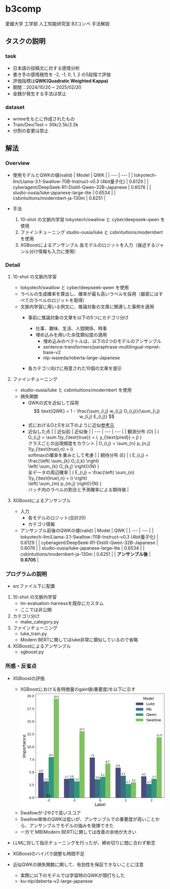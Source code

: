 # b3comp

愛媛大学 工学部 人工知能研究室 B3コンペ 手法解説

## タスクの説明

### task
* 日本語の投稿文に対する感情分析
* 書き手の感情極性を -2, -1, 0, 1, 2 の5段階で評価
* 評価指標は**QWK(Quadratic Weighted Kappa)** 
* 期間：2024/10/20 ~ 2025/02/20
* 金銭が発生する手法は禁止

### dataset
* wrimeをもとに作成されたもの
* Train/Dev/Test = 30k/2.5k/2.5k
* 分割の変更は禁止

## 解法

### Overview
* 使用モデルとQWKの値(valid)
    | Model | QWK |
    | --- | --- |
    | tokyotech-llm/Llama-3.1-Swallow-70B-Instruct-v0.3 (4bit量子化) | 0.6129 |
    | cyberagent/DeepSeek-R1-Distill-Qwen-32B-Japanese | 0.6076 |
    | studio-ousia/luke-japanese-large-lite | 0.6534 |
    | csbintuitions/modernbert-ja-130m | 0.6251 |

* 手法
    1. 10-shot の文脈内学習
        tokyotech/swallow と cyber/deepseek-qwen を使用
    2. ファインチューニング
        studio-ousia/luke と csbintuitions/modernbert を使用
    3. XGBoostによるアンサンブル
        各モデルのロジットを入力（後述するジャンル分け情報も入力に使用）

### Detail
1. 10-shot の文脈内学習
    * tokyotech/swallow と cyber/deepseek-qwen を使用
    * ラベルの生成確率を算出し、確率が最も高いラベルを採用（厳密にはすべてのラベルのロジットを取得）
    * 文脈内学習に用いる例文に、推論対象の文章に関連した事例を適用
        - 事前に推論対象の文章を以下の5つにカテゴリ分け
            - 仕事、趣味、生活、人間関係、時事
            - 埋め込みを用いた余弦類似度の適用
                - 埋め込みのベクトルは、以下の2つのモデルのアンサンブル
                - sentence-transformers/paraphrase-multilingual-mpnet-base-v2
                - nlp-waseda/roberta-large-Japanese
           
        - 各カテゴリ向けに用意された10個の文章を提示

2. ファインチューニング
    * studio-ousia/luke と csbintuitions/modernbert を使用
    * 損失関数
        - QWKの式を近似して採用
        $$
        \text{QWK} = 1 - \frac{\sum_{i,j} w_{i,j} O_{i,j}}{\sum_{i,j} w_{i,j} E_{i,j}}
        $$
        - 式におけるOとEを以下のように近似[参考元](https://medium.com/@wenmin_wu/directly-optimize-quadratic-weighted-kappa-with-tf2-0-482cf0318d74)
        - 近似した点
            |  | 近似前 | 近似後 |
            | --- | --- | --- |
            | 観測分布 \(O) | \( O_{i,j} = \sum 1(y_{\text{true}} = i, y_{\text{pred}} = j) \) <br> クラスごとの出現頻度をカウント | O_{i,j} = \sum_{n} p_{n,j} 1(y_{\text{true},n} = i) <br> softmaxの確率を重みとして考慮 |
            | 期待分布 \(E) | \( E_{i,j} = \frac{\left( \sum_{k} O_{i,k} \right) <br> \left( \sum_{k} O_{k,j} \right)}{N} \) <br> 全データの周辺確率 | \( E_{i,j} = \frac{\left( \sum_{n} 1(y_{\text{true},n} = i) \right) <br> \left( \sum_{m} p_{m,j} \right)}{N} \) <br> バッチ内のラベルの割合と予測確率による期待値 |

3. XGBoostによるアンサンブル
    * 入力
        - 各モデルのロジット(合計20)
        - カテゴリ情報
    * アンサンブル前後のQWKの値(valid)
        | Model | QWK |
        | --- | --- |
        | tokyotech-llm/Llama-3.1-Swallow-70B-Instruct-v0.3 (4bit量子化) | 0.6129 |
        | cyberagent/DeepSeek-R1-Distill-Qwen-32B-Japanese | 0.6076 |
        | studio-ousia/luke-japanese-large-lite | 0.6534 |
        | csbintuitions/modernbert-ja-130m | 0.6251 |
        | **アンサンブル後** | **0.6705** |


### プログラムの説明
* srcファイル下に配置
1. 10-shot の文脈内学習
    - lm-evaluation-harnessを既存にカスタム
    - ここでは非公開
2. カテゴリ分け
    - make_category.py
2. ファインチューニング
    - luke_train.py
    - Modern BERTに関してはluke非常に類似しているので省略
3. XGBoostによるアンサンブル
    - xgboost.py


### 所感・反省点
* XGBoostの評価
    - XGBoostにおける各特徴量のgain値(重要度)を以下に示す
    ![image](./assets/graph.png)
    - Swallowが-2や2で高いスコア
    - Swallow単体のQWKは低いが、アンサンブルでの重要度が高いことから、アンサンブルでモデルの強みを発揮できた
    - 一方で MB(Modern BERT)に関しては改善の余地が大きい

* LLMに対して指示チューニングを行ったが、締め切りに間に合わず断念
* XGBoostのハイパラ調整も時間不足
* 近似QWKの損失関数に関して、有効性を保証できないことに注意
    - 実際に以下のモデルでは学習時のQWKが頭打ちした
    - ku-nlp/deberta-v2-large-japanese